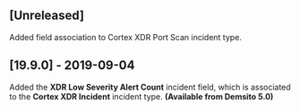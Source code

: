 ## [Unreleased]
Added field association to Cortex XDR Port Scan incident type.

## [19.9.0] - 2019-09-04
Added the **XDR Low Severity Alert Count** incident field, which is associated to the **Cortex XDR Incident** incident type. **(Available from Demsito 5.0)**
